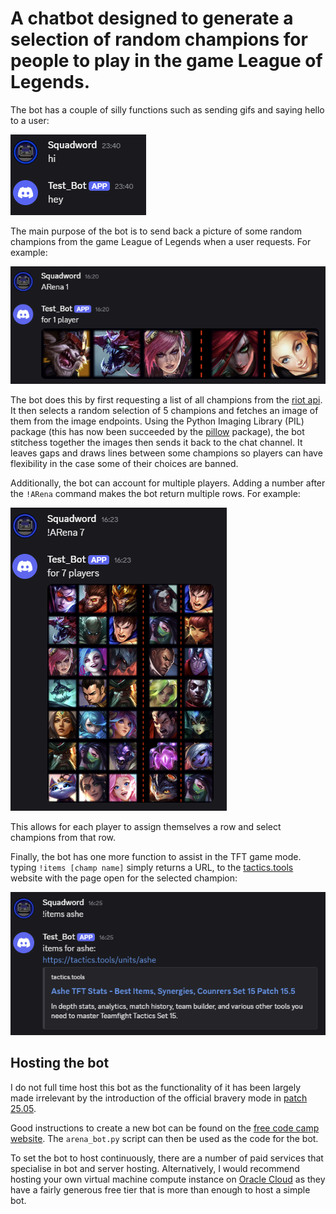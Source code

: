 
# A chatbot designed to generate a selection of random champions for people to play in the game League of Legends.


The bot has a couple of silly functions such as sending gifs and saying hello to a user:

![image](https://github.com/Squadword/LoL-arena-chatbot-discord/blob/main/imgs/hello.png)


The main purpose of the bot is to send back a picture of some random champions from the game League of Legends when a user requests. For example:

![image](https://github.com/Squadword/LoL-arena-chatbot-discord/blob/main/imgs/ARena%201.png)

The bot does this by first requesting a list of all champions from the [riot api](https://developer.riotgames.com/docs/lol#data-dragon_champions). It then selects a random selection of 5 champions and fetches an image of them from the image endpoints. Using the Python Imaging Library (PIL) package (this has now been succeeded by the [pillow](https://pypi.org/project/pillow/) package), the bot stitchess together the images then sends it back to the chat channel. It leaves gaps and draws lines between some champions so players can have flexibility in the case some of their choices are banned.

Additionally, the bot can account for multiple players. Adding a number after the ```!ARena``` command makes the bot return multiple rows. For example:

![image](https://github.com/Squadword/LoL-arena-chatbot-discord/blob/main/imgs/ARena%207.png)

This allows for each player to assign themselves a row and select champions from that row.

Finally, the bot has one more function to assist in the TFT game mode. typing ```!items [champ name]``` simply returns a URL, to the [tactics.tools](https://tactics.tools/) website with the page open for the selected champion:

![image](https://github.com/Squadword/LoL-arena-chatbot-discord/blob/main/imgs/tft%20items.png)

## Hosting the bot

I do not full time host this bot as the functionality of it has been largely made irrelevant by the introduction of the official bravery mode in [patch 25.05](https://www.leagueoflegends.com/en-gb/news/game-updates/patch-25-05-notes/).

Good instructions to create a new bot can be found on the [free code camp website](https://www.freecodecamp.org/news/create-a-discord-bot-with-python/). The ```arena_bot.py``` script can then be used as the code for the bot.

To set the bot to host continuously, there are a number of paid services that specialise in bot and server hosting. Alternatively, I would recommend hosting your own virtual machine compute instance on [Oracle Cloud](https://www.oracle.com/uk/cloud/compute/virtual-machines/) as they have a fairly generous free tier that is more than enough to host a simple bot.
